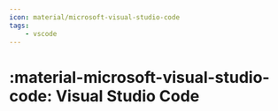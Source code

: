 ```yaml
---
icon: material/microsoft-visual-studio-code
tags:
    - vscode
---
```


# :material-microsoft-visual-studio-code: Visual Studio Code
